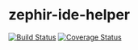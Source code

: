 zephir-ide-helper
===

[![Build Status](https://travis-ci.org/PruneMazui/zephir-ide-helper.svg?branch=master)](https://travis-ci.org/PruneMazui/zephir-ide-helper)
[![Coverage Status](https://coveralls.io/repos/github/PruneMazui/zephir-ide-helper/badge.svg?branch=master)](https://coveralls.io/github/PruneMazui/zephir-ide-helper?branch=master)
